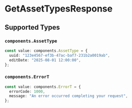 # GetAssetTypesResponse


## Supported Types

### `components.AssetType`

```typescript
const value: components.AssetType = {
  uuid: "123e4567-ef3b-47ac-baf7-231b2a0019ab",
  editDate: "2025-08-01 12:00:00",
};
```

### `components.ErrorT`

```typescript
const value: components.ErrorT = {
  errorCode: 1000,
  message: "An error occurred completing your request",
};
```


